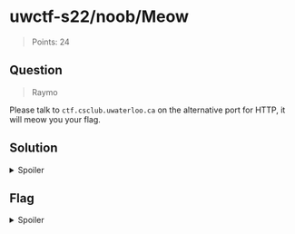 # uwctf-s22/noob/Meow

> Points: 24

## Question

> Raymo

Please talk to `ctf.csclub.uwaterloo.ca` on the alternative port for HTTP, it will meow you your flag.

## Solution

<details>
  <summary>Spoiler</summary>

The hint to connect "on the alternative port for HTTP" seems to indicate ports `8000` or `8080` by convention. Connecting via a normal HTTP connection (e.g., with `curl`) times out on `8000` but errors out on `8080`, seeming to indicate that `8080` is the port we want to target.

```sh
$ curl ctf.csclub.uwaterloo.ca:8000
curl: (28) Failed to connect to ctf.csclub.uwaterloo.ca port 8000 after 75017 ms: Operation timed out

$ curl ctf.csclub.uwaterloo.ca:8080
curl: (1) Received HTTP/0.9 when not allowed
```

All the cat references seem to indicate we might try connecting with [netcat](https://en.wikipedia.org/wiki/Netcat) ("noob/Meow", "it will meow you your flag"), and running `nc ctf.csclub.uwaterloo.ca 8080` does in fact meow back the flag!

</details>

## Flag

<details>
  <summary>Spoiler</summary>

`uwctf{netcat_bcf2e43f3c9e97e9}`

</details>

